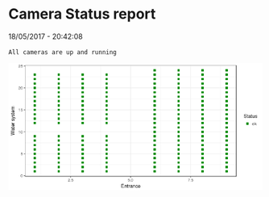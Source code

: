 Camera Status report
================
18/05/2017 - 20:42:08

    All cameras are up and running

![](camreport_files/figure-markdown_github/unnamed-chunk-2-1.png)
